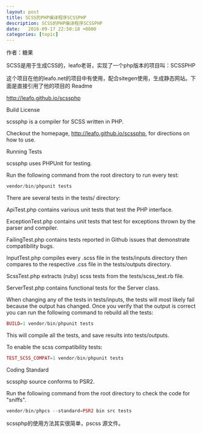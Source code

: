 ```yaml
---
layout: post
title: SCSS的PHP编译程序SCSSPHP
description: SCSS的PHP编译程序SCSSPHP
date:   2016-09-17 22:50:18 +0800 
categories: [topic]
---
```

作者：糖果

SCSS是用于生成CSS的，leafo老哥，实现了一个php版本的项目叫：SCSSPHP

这个项目在他的leafo.net的项目中有使用，配合sitegen使用，生成静态网站。下面是直接引用了他的项目的 Readme


http://leafo.github.io/scssphp

Build License

scssphp is a compiler for SCSS written in PHP.

Checkout the homepage, http://leafo.github.io/scssphp, for directions on how to use.

Running Tests

scssphp uses PHPUnit for testing.

Run the following command from the root directory to run every test:

```php
vendor/bin/phpunit tests
```

There are several tests in the tests/ directory:

ApiTest.php contains various unit tests that test the PHP interface.

ExceptionTest.php contains unit tests that test for exceptions thrown by the parser and compiler.

FailingTest.php contains tests reported in Github issues that demonstrate compatibility bugs.

InputTest.php compiles every .scss file in the tests/inputs directory then compares to the respective .css file in the tests/outputs directory.

ScssTest.php extracts (ruby) scss tests from the tests/scss_test.rb file.

ServerTest.php contains functional tests for the Server class.

When changing any of the tests in tests/inputs, the tests will most likely fail because the output has changed. Once you verify that the output is correct you can run the following command to rebuild all the tests:

```php
BUILD=1 vendor/bin/phpunit tests
```

This will compile all the tests, and save results into tests/outputs.

To enable the scss compatibility tests:

```php
TEST_SCSS_COMPAT=1 vendor/bin/phpunit tests
```

Coding Standard

scssphp source conforms to PSR2.

Run the following command from the root directory to check the code for "sniffs".

```php
vendor/bin/phpcs --standard=PSR2 bin src tests
```

scssphp的使用方法其实很简单，pscss 源文件。